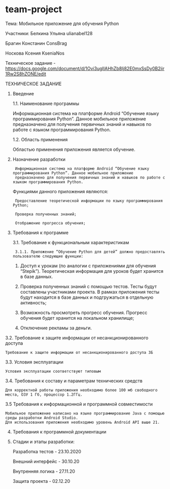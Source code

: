 # team-project

Тема: Мобильное приложение для обучения Python

Участники:
Белкина Ульяна ulianabel128

Брагин Констанин ConsBrag

Носкова Ксения KseniaNos

Техническое задание - https://docs.google.com/document/d/1Ovi3ugIIAHhZb8lj82E0mxSsDy0B2iir1Rw2S8hZONE/edit



ТЕХНИЧЕСКОЕ ЗАДАНИЕ

1. Введение

	1.1. Наименование программы
	
	Информационная система на платформе Android “Обучение языку программирования Python”. Данное мобильное приложение предназначено для 
	получения первичных знаний и навыков по работе с языком программирования Python.
	
	1.2. Область применения
	
	Областью применения приложения является обучение.
	
2. Назначение разработки

		Информационная система на платформе Android “Обучение языку программирования Python”. Данное мобильное приложение 
		предназначено для получения первичных знаний и навыков по работе с языком программирования Python. 
	
	Функциями данного приложения являются: 
		
		Предоставление теоретической информации по языку программирования Python;

		Проверка полученных знаний;

		Отображение прогресса обучения;

3. Требования к программе

	3.1. Требование к функциональным характеристикам
	
		3.1.1. Приложение “Обучение Python для детей” должно предоставлять пользователю следующие функции:
		
	1. Доступ к урокам (по аналогии с приложениями для обучения “Stepik”). Теоретическая информация для уроков будет хранится в базе данных. 

	2. Проверка полученных знаний с помощью тестов. Тесты будут составлены участниками проекта. В рамках приложения тесты будут находится в базе данных и подгружаться в отдельную активность;

	3. Возможность просмотреть прогресс обучения. Прогресс обучения будет хранится на локальном хранилище;

	4. Отключение рекламы за деньги. 

3.2. Требование к защите информации от несанкционированного доступа

	Требование к защите информации от несанкционированного доступа 3Б
	
3.3. Условия эксплуатации 

	Условия эксплуатации соответствуют типовым
	
3.4. Требования к составу и параметрам технических средств 

	Для корректной работы приложения необходимо более 100 мб свободного места, ОЗУ 1 Гб, процессор 1.2ГГц.
	
3.5 Требования к информационной и программной совместимости 

 	Мобильное приложение написано на языке программирование Java с помощью среды разработки Android Studio. 
	Для использования приложения необходимо уровень Android API выше 21.
	
4. Требования к программной документации

5. Стадии и этапы разработки: 

	Разработка тестов - 23.10.2020

	Внешний интерфейс  - 30.10.20

	Внутренняя логика - 27.11.20

	Защита проекта - 02.12.20



